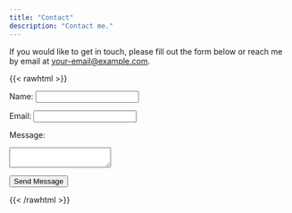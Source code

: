 ```yaml
---
title: "Contact"
description: "Contact me."
---
```


If you would like to get in touch, please fill out the form below or reach me by email at [your-email@example.com](mailto:your-email@example.com).

{{< rawhtml >}}
<form action="https://formspree.io/f/your-form-id" method="POST">
  <label for="name">Name:</label>
  <input type="text" id="name" name="name" required>

  <label for="email">Email:</label>
  <input type="email" id="email" name="_replyto" required>

  <label for="message">Message:</label>
  <textarea id="message" name="message" required></textarea>

  <button type="submit">Send Message</button>
</form>
{{< /rawhtml >}}